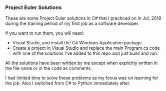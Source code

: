 ### Project Euler Solutions

These are some Project Euler solutions in C# that I practiced on in Jul, 2018 during the training period of my first job as a software developer.

If you want to run them, you will need:
 -  Visual Studio, and install the C# Windows Application package.
 - Create a project in Visual Studio and replace the main Program.cs code with one of the solutions I've added to this repo and just build and run.


 All the solutions have been written by me except when explicitly written in the file name or in the code as comments.

I had limited time to solve these problems as my focus was on learning for the job. Also I switched from C# to Python immediately after.
